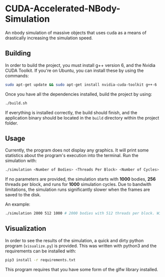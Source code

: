 # CUDA-Accelerated-NBody-Simulation
An nbody simulation of massive objects that uses cuda as a means of drastically increasing the simulation speed.

## Building
In order to build the project, you must install g++ version 6, and the Nvidia CUDA Toolkit.
If you're on Ubuntu, you can install these by using the commands:

```bash
sudo apt-get update && sudo apt-get install nvidia-cuda-toolkit g++-6
```
Once you have all the dependencies installed, build the project by using:
 ```bash
 ./build.sh
 ``` 
If everything is installed correctly, the build should finish, and the application binary should be located in the ```build``` directory within the project folder.

## Usage
Currently, the program does not display any graphics. It will print some statistics about the program's execution into the terminal. Run the simulation with:
 ```bash 
 ./simulation <Number of Bodies> <Threads Per Block> <Number of Cycles> <Save Frames?>
 ```

If no parameters are provided, the simulation starts with **1000** bodies, **256** threads per block, and runs for **1000** simulation cycles. Due to bandwith limitations, the simulation runs significantly slower when the frames are saved to the disk.

An example:
```bash
./simulation 2000 512 1000 # 2000 bodies with 512 threads per block. Will run for 1000 simulation cycles.
```

## Visualization
In order to see the results of the simulation, a quick and dirty python program (```visualize.py```) is provided. This was written with python3 and the requirements can be installed with:
```bash
pip3 install -r requirements.txt
```
This program requires that you have some form of the glfw library installed.